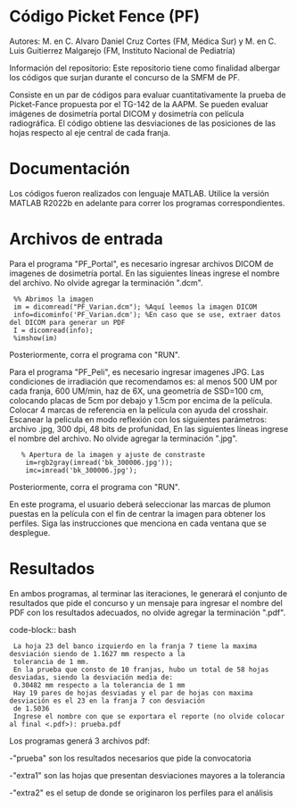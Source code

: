 # Código Picket Fence (PF)
Autores: M. en C. Alvaro Daniel Cruz Cortes (FM, Médica Sur) y  M. en C. Luis Guitierrez Malgarejo (FM, Instituto Nacional de Pediatría)
         
Información del repositorio: Este repositorio tiene como finalidad albergar los códigos que surjan durante el concurso de la SMFM de PF.

Consiste en un par de códigos para evaluar cuantitativamente la prueba de Picket-Fance propuesta por el TG-142 de la AAPM. Se pueden evaluar imágenes de dosimetría portal DICOM y dosimetría con película radiográfica.  El código obtiene las desviaciones de las posiciones de las hojas respecto al eje central de cada franja. 

# Documentación
Los códigos fueron realizados con lenguaje MATLAB. Utilice la versión MATLAB R2022b en adelante para correr los programas correspondientes. 

# Archivos de entrada
Para el programa "PF_Portal", es necesario ingresar archivos DICOM de imagenes de dosimetría portal. En las siguientes líneas ingrese el nombre del archivo. No olvide agregar la terminación ".dcm". 

   
     %% Abrimos la imagen
     im = dicomread("PF_Varian.dcm"); %Aquí leemos la imagen DICOM 
     info=dicominfo('PF_Varian.dcm'); %En caso que se use, extraer datos del DICOM para generar un PDF
     I = dicomread(info); 
     %imshow(im)

Posteriormente, corra el programa con "RUN".


Para el programa "PF_Peli", es necesario ingresar imagenes JPG. Las condiciones de irradiación que recomendamos es: al menos 500 UM por cada franja, 600 UM/min, haz de 6X, una geometría de SSD=100 cm, colocando placas de 5cm por debajo y 1.5cm por encima de la película. Colocar 4 marcas de referencia en la película con ayuda del crosshair.  Escanear la pelicula en modo reflexión con los siguientes parámetros: archivo .jpg, 300 dpi, 48 bits de profunidad, En las siguientes líneas ingrese el nombre del archivo. No olvide agregar la terminación ".jpg". 

   
       % Apertura de la imagen y ajuste de constraste
        im=rgb2gray(imread('bk_300006.jpg'));
        imc=imread('bk_300006.jpg');

Posteriormente, corra el programa con "RUN".

En este programa, el usuario deberá seleccionar las marcas de plumon puestas en la película con el fin de centrar la imagen para obtener los perfiles. Siga las instrucciones que menciona en cada ventana que se desplegue. 

 # Resultados
En ambos programas, al terminar las iteraciones, le generará el conjunto de resultados que pide el concurso y un mensaje para ingresar el nombre del PDF con los resultados adecuados, no olvide agregar la terminación ".pdf". 

code-block:: bash

     La hoja 23 del banco izquierdo en la franja 7 tiene la maxima desviación siendo de 1.1627 mm respecto a la 
     tolerancia de 1 mm.
     En la prueba que consto de 10 franjas, hubo un total de 58 hojas desviadas, siendo la desviación media de: 
     0.30482 mm respecto a la tolerancia de 1 mm
     Hay 19 pares de hojas desviadas y el par de hojas con maxima desviación es el 23 en la franja 7 con desviación 
     de 1.5036
     Ingrese el nombre con que se exportara el reporte (no olvide colocar al final <.pdf>): prueba.pdf


Los programas generá 3 archivos pdf:

-"prueba" son los resultados necesarios que pide la convocatoria

-"extra1" son las hojas que presentan desviaciones mayores a la tolerancia

-"extra2" es el setup de donde se originaron los perfiles para el análisis
